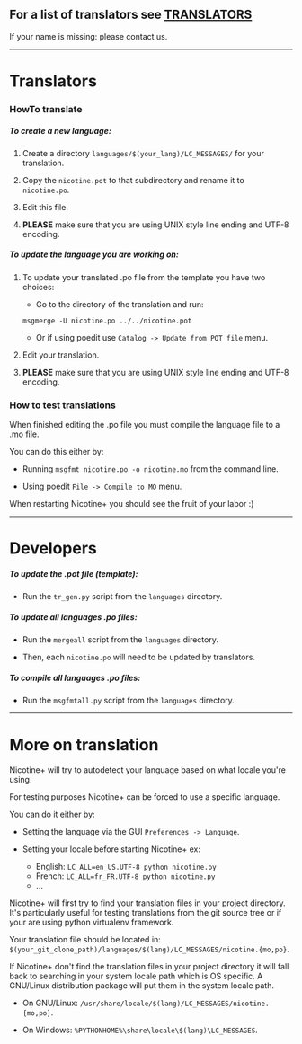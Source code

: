 ## For a list of translators see [TRANSLATORS](TRANSLATORS.md)

If your name is missing: please contact us.

---

# Translators

### HowTo translate

##### To create a new language:

1. Create a directory `languages/$(your_lang)/LC_MESSAGES/` for your translation.

2. Copy the `nicotine.pot` to that subdirectory and rename it to `nicotine.po`.

3. Edit this file.

4. **PLEASE** make sure that you are using UNIX style line ending and UTF-8 encoding.

##### To update the language you are working on:

1. To update your translated .po file from the template you have two choices:

    * Go to the directory of the translation and run:

    `msgmerge -U nicotine.po ../../nicotine.pot`

    * Or if using poedit use `Catalog -> Update from POT file` menu.

2. Edit your translation.

3. **PLEASE** make sure that you are using UNIX style line ending and UTF-8 encoding.

### How to test translations

When finished editing the .po file you must compile the language file to a .mo file.

You can do this either by:

* Running `msgfmt nicotine.po -o nicotine.mo` from the command line.

* Using poedit `File -> Compile to MO` menu.

When restarting Nicotine+ you should see the fruit of your labor :)

---

# Developers

##### To update the .pot file (template):

* Run the `tr_gen.py` script from the `languages` directory.

##### To update all languages .po files:

* Run the `mergeall` script from the `languages` directory.

* Then, each `nicotine.po` will need to be updated by translators.

##### To compile all languages .po files:

* Run the `msgfmtall.py` script from the `languages` directory.

---

# More on translation

Nicotine+ will try to autodetect your language based on what locale you're using.

For testing purposes Nicotine+ can be forced to use a specific language.

You can do it either by:

* Setting the language via the GUI `Preferences -> Language`.

* Setting your locale before starting Nicotine+ ex:

    * English: `LC_ALL=en_US.UTF-8 python nicotine.py`
    * French: `LC_ALL=fr_FR.UTF-8 python nicotine.py`
    * ...

Nicotine+ will first try to find your translation files in your project directory.
It's particularly useful for testing translations from the git source tree or if your are using python virtualenv framework.

Your translation file should be located in:
`$(your_git_clone_path)/languages/$(lang)/LC_MESSAGES/nicotine.{mo,po}`.

If Nicotine+ don't find the translation files in your project directory it will fall back to searching in your system locale path which is OS specific. A GNU/Linux distribution package will put them in the system locale path.

* On GNU/Linux: `/usr/share/locale/$(lang)/LC_MESSAGES/nicotine.{mo,po}`.

* On Windows: `%PYTHONHOME%\share\locale\$(lang)\LC_MESSAGES`.
